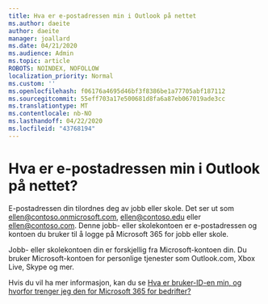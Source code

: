 ```yaml
---
title: Hva er e-postadressen min i Outlook på nettet
ms.author: daeite
author: daeite
manager: joallard
ms.date: 04/21/2020
ms.audience: Admin
ms.topic: article
ROBOTS: NOINDEX, NOFOLLOW
localization_priority: Normal
ms.custom: ''
ms.openlocfilehash: f06176a4695d46bf3f8386be1a77705abf187112
ms.sourcegitcommit: 55eff703a17e500681d8fa6a87eb067019ade3cc
ms.translationtype: MT
ms.contentlocale: nb-NO
ms.lasthandoff: 04/22/2020
ms.locfileid: "43768194"
---
```

# <a name="what-is-my-email-address-in-outlook-on-the-web"></a>Hva er e-postadressen min i Outlook på nettet?

E-postadressen din tilordnes deg av jobb eller skole. Det ser ut som ellen@contoso.onmicrosoft.com, ellen@contoso.edu eller ellen@contoso.com. Denne jobb- eller skolekontoen er e-postadressen og kontoen du bruker til å logge på Microsoft 365 for jobb eller skole.

Jobb- eller skolekontoen din er forskjellig fra Microsoft-kontoen din. Du bruker Microsoft-kontoen for personlige tjenester som Outlook.com, Xbox Live, Skype og mer.

Hvis du vil ha mer informasjon, kan du se [Hva er bruker-ID-en min, og hvorfor trenger jeg den for Microsoft 365 for bedrifter?](https://support.office.com/article/37da662b-5da6-4b56-a091-2731b2ecc8b4)
